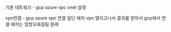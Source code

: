 기본 네트워크 - gcp azure vpc vnet 설정

vpn연결 - gcp azure vpn 연결 일단 애저 vpn 열리고나서 결과를 받아서 gcp에서 연결 애저는 엄청오래걸림 원래